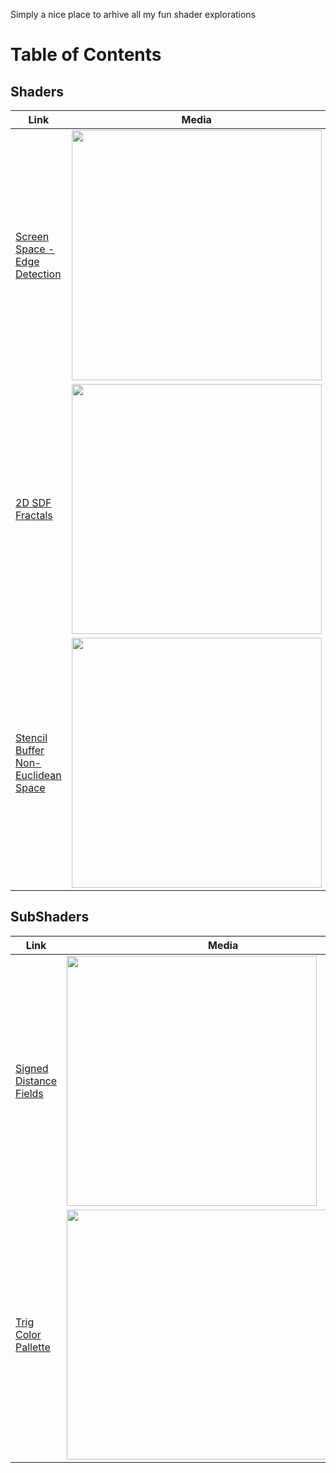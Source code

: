Simply a nice place to arhive all my fun shader explorations

# Table of Contents

## Shaders

| Link  | Media |
| ------------- | ------------- |
| [Screen Space - Edge Detection](https://github.com/lassiiter/shader-library/tree/main/Assets/Shaders/Edge%20Detection)  | <img width="400" height="400" src="https://github.com/lassiiter/shader-library/assets/50963416/30343241-3592-423d-b660-d77a2118338b"> |
| [2D SDF Fractals](https://github.com/lassiiter/shader-library/tree/main/Assets/Shaders/2D%20Fractal)  | <img width="400" height="400" src="https://github.com/lassiiter/Shaders/assets/50963416/61107645-a946-4571-afed-081660f49a5e"> |  
| [Stencil Buffer Non-Euclidean Space](https://github.com/lassiiter/shader-library/tree/main/Assets/Shaders/Stencil%20Buffers)  | <img width="400" height="400" src="https://github.com/lassiiter/shader-library/assets/50963416/8f07e79b-3858-4b8a-aac1-1c70de558e27"> |  

## SubShaders
| Link  | Media |
| ------------- | ------------- |
| [Signed Distance Fields](https://github.com/lassiiter/shader-library/tree/main/Assets/SubShaders/SDFs)  | <img width="400" height="400" src="https://camo.githubusercontent.com/7d1fe1ee4fa16e984b9d42c40ce1d10f4bf5cea2ab0c7eb79062558010e5bf53/68747470733a2f2f6d656469612e67697068792e636f6d2f6d656469612f3662646363676863473054556331756862542f67697068792e676966"> |  
| [Trig Color Pallette](https://github.com/lassiiter/shader-library/tree/main/Assets/SubShaders/Color%20Palette)  | <img width="500" height="400" src="https://github.com/lassiiter/shader-library/assets/50963416/ca357d77-ae9b-45cd-b7e1-a496e76cf49d"> | 
